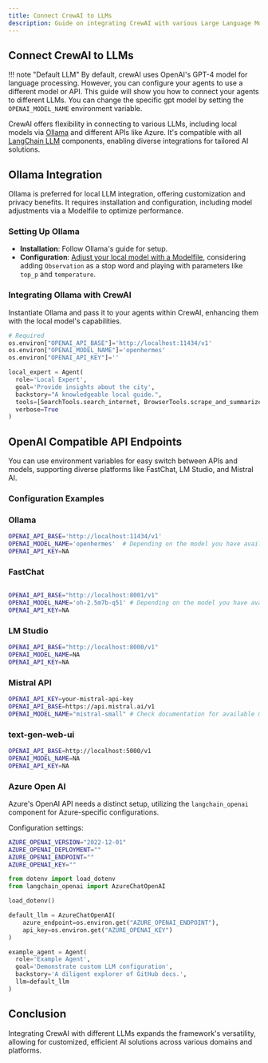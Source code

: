```yaml
---
title: Connect CrewAI to LLMs
description: Guide on integrating CrewAI with various Large Language Models (LLMs).
---
```


## Connect CrewAI to LLMs
!!! note "Default LLM"
    By default, crewAI uses OpenAI's GPT-4 model for language processing. However, you can configure your agents to use a different model or API. This guide will show you how to connect your agents to different LLMs. You can change the specific gpt model by setting the `OPENAI_MODEL_NAME` environment variable.

CrewAI offers flexibility in connecting to various LLMs, including local models via [Ollama](https://ollama.ai) and different APIs like Azure. It's compatible with all [LangChain LLM](https://python.langchain.com/docs/integrations/llms/) components, enabling diverse integrations for tailored AI solutions.


## Ollama Integration
Ollama is preferred for local LLM integration, offering customization and privacy benefits. It requires installation and configuration, including model adjustments via a Modelfile to optimize performance.

### Setting Up Ollama
- **Installation**: Follow Ollama's guide for setup.
- **Configuration**: [Adjust your local model with a Modelfile](https://github.com/jmorganca/ollama/blob/main/docs/modelfile.md), considering adding `Observation` as a stop word and playing with parameters like `top_p` and `temperature`.

### Integrating Ollama with CrewAI
Instantiate Ollama and pass it to your agents within CrewAI, enhancing them with the local model's capabilities.

```python
# Required
os.environ["OPENAI_API_BASE"]='http://localhost:11434/v1'
os.environ["OPENAI_MODEL_NAME"]='openhermes'
os.environ["OPENAI_API_KEY"]=''

local_expert = Agent(
  role='Local Expert',
  goal='Provide insights about the city',
  backstory="A knowledgeable local guide.",
  tools=[SearchTools.search_internet, BrowserTools.scrape_and_summarize_website],
  verbose=True
)
```

## OpenAI Compatible API Endpoints
You can use environment variables for easy switch between APIs and models, supporting diverse platforms like FastChat, LM Studio, and Mistral AI.

### Configuration Examples

### Ollama
```sh
OPENAI_API_BASE='http://localhost:11434/v1'
OPENAI_MODEL_NAME='openhermes'  # Depending on the model you have available
OPENAI_API_KEY=NA
```

### FastChat
```sh

OPENAI_API_BASE="http://localhost:8001/v1"
OPENAI_MODEL_NAME='oh-2.5m7b-q51' # Depending on the model you have available
OPENAI_API_KEY=NA
```

### LM Studio
```sh
OPENAI_API_BASE="http://localhost:8000/v1"
OPENAI_MODEL_NAME=NA
OPENAI_API_KEY=NA
```

### Mistral API
```sh
OPENAI_API_KEY=your-mistral-api-key
OPENAI_API_BASE=https://api.mistral.ai/v1
OPENAI_MODEL_NAME="mistral-small" # Check documentation for available models
```

### text-gen-web-ui
```sh
OPENAI_API_BASE=http://localhost:5000/v1
OPENAI_MODEL_NAME=NA
OPENAI_API_KEY=NA
```

### Azure Open AI
Azure's OpenAI API needs a distinct setup, utilizing the `langchain_openai` component for Azure-specific configurations.

Configuration settings:
```sh
AZURE_OPENAI_VERSION="2022-12-01"
AZURE_OPENAI_DEPLOYMENT=""
AZURE_OPENAI_ENDPOINT=""
AZURE_OPENAI_KEY=""
```

```python
from dotenv import load_dotenv
from langchain_openai import AzureChatOpenAI

load_dotenv()

default_llm = AzureChatOpenAI(
    azure_endpoint=os.environ.get("AZURE_OPENAI_ENDPOINT"),
    api_key=os.environ.get("AZURE_OPENAI_KEY")
)

example_agent = Agent(
  role='Example Agent',
  goal='Demonstrate custom LLM configuration',
  backstory='A diligent explorer of GitHub docs.',
  llm=default_llm
)
```

## Conclusion
Integrating CrewAI with different LLMs expands the framework's versatility, allowing for customized, efficient AI solutions across various domains and platforms.

